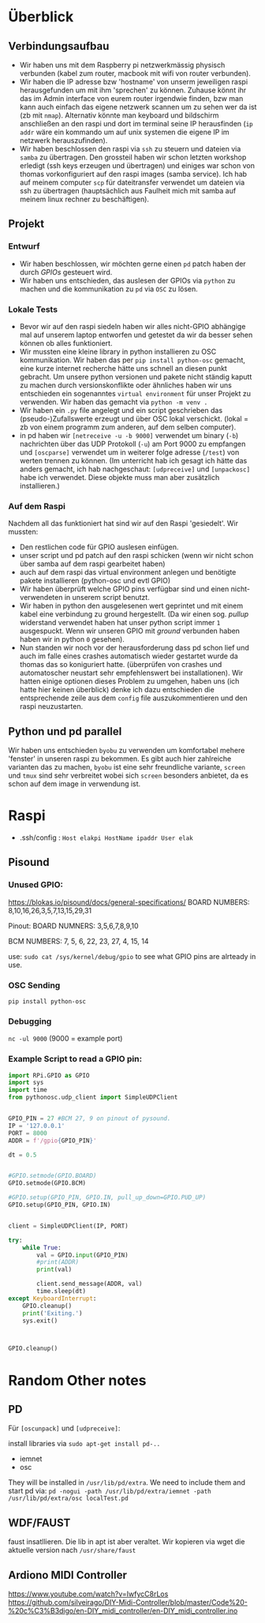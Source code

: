 # Überblick

## Verbindungsaufbau
- Wir haben uns mit dem Raspberry pi netzwerkmässig physisch verbunden (kabel zum router, macbook mit wifi von router verbunden).
- Wir haben die IP adresse bzw 'hostname' von unserm jeweiligen raspi herausgefunden um mit ihm 'sprechen' zu können. Zuhause könnt ihr das im Admin interface von eurem router irgendwie finden, bzw man kann auch einfach das eigene netzwerk scannen um zu sehen wer da ist (zb mit `nmap`). Alternativ könnte man keyboard und bildschirm anschließen an den raspi und dort im terminal seine IP herausfinden (`ip addr` wäre ein kommando um auf unix systemen die eigene IP im netzwerk herauszufinden).
- Wir haben beschlossen den raspi via `ssh` zu steuern und dateien via `samba` zu übertragen. Den grossteil haben wir schon letzten workshop erledigt (ssh keys erzeugen und übertragen) und einiges war schon von thomas vorkonfiguriert auf den raspi images (samba service). Ich hab auf meinem computer `scp` für dateitransfer verwendet um dateien via ssh zu übertragen (hauptsächlich aus Faulheit mich mit samba auf meinem linux rechner zu beschäftigen).
## Projekt
### Entwurf
- Wir haben beschlossen, wir möchten gerne einen `pd` patch haben der durch *GPIOs* gesteuert wird.
- Wir haben uns entschieden, das auslesen der GPIOs via `python` zu machen und die kommunikation zu `pd` via `OSC` zu lösen.
### Lokale Tests
- Bevor wir auf den raspi siedeln haben wir alles nicht-GPIO abhängige mal auf unserem laptop entworfen und getestet da wir da besser sehen können ob alles funktioniert.
- Wir mussten eine kleine library in python installieren zu OSC kommunikation. Wir haben das per `pip install python-osc` gemacht, eine kurze internet recherche hätte uns schnell an diesen punkt gebracht. Um unsere python versionen und pakete nicht ständig kaputt zu machen durch versionskonflikte oder ähnliches haben wir uns entschieden ein sogenanntes `virtual environment` für unser Projekt zu verwenden. Wir haben das gemacht via `python -m venv .`
- Wir haben ein `.py` file angelegt und ein script geschrieben das (pseudo-)Zufallswerte erzeugt und über OSC lokal verschickt. (lokal = zb von einem programm zum anderen, auf dem selben computer).
- in pd haben wir `[netreceive -u -b 9000]` verwendet um binary (`-b`) nachrichten über das UDP Protokoll (`-u`) am Port 9000 zu empfangen und `[oscparse]` verwendet um in weiterer folge adresse (`/test`) von werten trennen zu können. (Im unterricht hab ich gesagt ich hätte das anders gemacht, ich hab nachgeschaut: `[udpreceive]` und `[unpackosc]` habe ich verwendet. Diese objekte muss man aber zusätzlich installieren.)

### Auf dem Raspi
Nachdem all das funktioniert hat sind wir auf den Raspi 'gesiedelt'. Wir mussten:
- Den restlichen code für GPIO auslesen einfügen.
- unser script und pd patch auf den raspi schicken (wenn wir nicht schon über samba auf dem raspi gearbeitet haben)
- auch auf dem raspi das virtual environment anlegen und benötigte pakete installieren (python-osc und evtl GPIO)
- Wir haben überprüft welche GPIO pins verfügbar sind und einen nicht-verwendeten in unserem script benutzt.
- Wir haben in python den ausgelesenen wert geprintet und mit einem kabel eine verbindung zu ground hergestellt. (Da wir einen sog. *pullup* widerstand verwendet haben hat unser python script immer `1` ausgespuckt. Wenn wir unseren GPIO mit *ground* verbunden haben haben wir in python `0` gesehen).
- Nun standen wir noch vor der herausforderung dass pd schon lief und auch im falle eines crashes automatisch wieder gestartet wurde da thomas das so koniguriert hatte. (überprüfen von crashes und automatoscher neustart sehr empfehlenswert bei installationen). Wir hatten einige optionen dieses Problem zu umgehen, haben uns (ich hatte hier keinen überblick) denke ich dazu entschieden die entsprechende zeile aus dem `config` file auszukommentieren und den raspi neuzustarten. 


## Python und pd parallel

Wir haben uns entschieden `byobu` zu verwenden um komfortabel mehere 'fenster' in unseren raspi zu bekommen. Es gibt auch hier zahlreiche varianten das zu machen, `byobu` ist eine sehr freundliche variante, `screen` und `tmux` sind sehr verbreitet wobei sich `screen` besonders anbietet, da es schon auf dem image in verwendung ist.






# Raspi

- .ssh/config : 
`Host elakpi
    HostName ipaddr
    User elak
`

## Pisound 

### Unused GPIO:
https://blokas.io/pisound/docs/general-specifications/
BOARD NUMBERS: 8,10,16,26,3,5,7,13,15,29,31

Pinout:
BOARD NUMNERS: 3,5,6,7,8,9,10

BCM NUMBERS: 7, 5, 6, 22, 23, 27, 4, 15, 14


use: `sudo cat /sys/kernel/debug/gpio` to see what GPIO pins are alrteady in use.


### OSC Sending
`pip install python-osc`

### Debugging 
`nc -ul 9000` (9000 = example port)


### Example Script to read a GPIO pin:

```python
import RPi.GPIO as GPIO
import sys
import time
from pythonosc.udp_client import SimpleUDPClient


GPIO_PIN = 27 #BCM 27, 9 on pinout of pysound.
IP = '127.0.0.1'
PORT = 8000
ADDR = f'/gpio{GPIO_PIN}'

dt = 0.5


#GPIO.setmode(GPIO.BOARD)
GPIO.setmode(GPIO.BCM)

#GPIO.setup(GPIO_PIN, GPIO.IN, pull_up_down=GPIO.PUD_UP)
GPIO.setup(GPIO_PIN, GPIO.IN)


client = SimpleUDPClient(IP, PORT)

try:
    while True:
        val = GPIO.input(GPIO_PIN)
        #print(ADDR)
        print(val)

        client.send_message(ADDR, val)
        time.sleep(dt)
except KeyboardInterrupt:
    GPIO.cleanup()
    print('Exiting.')
    sys.exit()



GPIO.cleanup()
```

# Random Other notes

## PD
Für `[oscunpack]` und `[udpreceive]`:

 install libraries via `sudo apt-get install pd-..`
- iemnet
- osc

They will be installed in `/usr/lib/pd/extra`.
We need to include them and start pd via:
`pd -nogui -path /usr/lib/pd/extra/iemnet -path /usr/lib/pd/extra/osc localTest.pd`


## WDF/FAUST
faust insatllieren. Die lib in apt ist aber veraltet. Wir kopieren via wget die aktuelle version nach `/usr/share/faust`


## Ardiono MIDI Controller
https://www.youtube.com/watch?v=IwfycC8rLos
https://github.com/silveirago/DIY-Midi-Controller/blob/master/Code%20-%20c%C3%B3digo/en-DIY_midi_controller/en-DIY_midi_controller.ino
